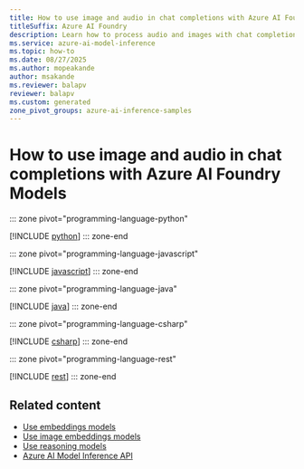 ```yaml
---
title: How to use image and audio in chat completions with Azure AI Foundry Models
titleSuffix: Azure AI Foundry
description: Learn how to process audio and images with chat completions models with Azure AI Foundry Models
ms.service: azure-ai-model-inference
ms.topic: how-to
ms.date: 08/27/2025
ms.author: mopeakande
author: msakande
ms.reviewer: balapv
reviewer: balapv
ms.custom: generated
zone_pivot_groups: azure-ai-inference-samples
---
```


# How to use image and audio in chat completions with Azure AI Foundry Models


::: zone pivot="programming-language-python"

[!INCLUDE [python](../../foundry-models/includes/use-chat-multi-modal/python.md)]
::: zone-end


::: zone pivot="programming-language-javascript"

[!INCLUDE [javascript](../../foundry-models/includes/use-chat-multi-modal/javascript.md)]
::: zone-end


::: zone pivot="programming-language-java"

[!INCLUDE [java](../../foundry-models/includes/use-chat-multi-modal/java.md)]
::: zone-end


::: zone pivot="programming-language-csharp"

[!INCLUDE [csharp](../../foundry-models/includes/use-chat-multi-modal/csharp.md)]
::: zone-end


::: zone pivot="programming-language-rest"

[!INCLUDE [rest](../../foundry-models/includes/use-chat-multi-modal/rest.md)]
::: zone-end

## Related content

* [Use embeddings models](../../model-inference/how-to/use-embeddings.md)
* [Use image embeddings models](../../model-inference/how-to/use-image-embeddings.md)
* [Use reasoning models](../../model-inference/how-to/use-chat-reasoning.md)
* [Azure AI Model Inference API](../../model-inference/reference/reference-model-inference-api.md)
